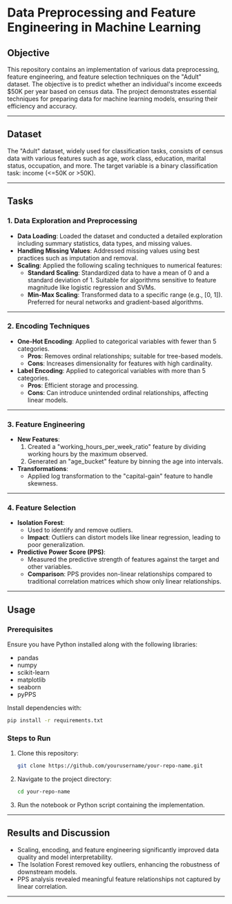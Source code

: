 # Data Preprocessing and Feature Engineering in Machine Learning

## Objective
This repository contains an implementation of various data preprocessing, feature engineering, and feature selection techniques on the "Adult" dataset. The objective is to predict whether an individual's income exceeds $50K per year based on census data. The project demonstrates essential techniques for preparing data for machine learning models, ensuring their efficiency and accuracy.

---

## Dataset
The "Adult" dataset, widely used for classification tasks, consists of census data with various features such as age, work class, education, marital status, occupation, and more. The target variable is a binary classification task: income (<=50K or >50K).

---

## Tasks
### 1. Data Exploration and Preprocessing
- **Data Loading**: Loaded the dataset and conducted a detailed exploration including summary statistics, data types, and missing values.
- **Handling Missing Values**: Addressed missing values using best practices such as imputation and removal.
- **Scaling**: Applied the following scaling techniques to numerical features:
  - **Standard Scaling**: Standardized data to have a mean of 0 and a standard deviation of 1. Suitable for algorithms sensitive to feature magnitude like logistic regression and SVMs.
  - **Min-Max Scaling**: Transformed data to a specific range (e.g., [0, 1]). Preferred for neural networks and gradient-based algorithms.

---

### 2. Encoding Techniques
- **One-Hot Encoding**: Applied to categorical variables with fewer than 5 categories.
  - **Pros**: Removes ordinal relationships; suitable for tree-based models.
  - **Cons**: Increases dimensionality for features with high cardinality.
- **Label Encoding**: Applied to categorical variables with more than 5 categories.
  - **Pros**: Efficient storage and processing.
  - **Cons**: Can introduce unintended ordinal relationships, affecting linear models.

---

### 3. Feature Engineering
- **New Features**:
  1. Created a "working_hours_per_week_ratio" feature by dividing working hours by the maximum observed.
  2. Generated an "age_bucket" feature by binning the age into intervals.
- **Transformations**:
  - Applied log transformation to the "capital-gain" feature to handle skewness.

---

### 4. Feature Selection
- **Isolation Forest**:
  - Used to identify and remove outliers.
  - **Impact**: Outliers can distort models like linear regression, leading to poor generalization.
- **Predictive Power Score (PPS)**:
  - Measured the predictive strength of features against the target and other variables.
  - **Comparison**: PPS provides non-linear relationships compared to traditional correlation matrices which show only linear relationships.

---

## Usage
### Prerequisites
Ensure you have Python installed along with the following libraries:
- pandas
- numpy
- scikit-learn
- matplotlib
- seaborn
- pyPPS

Install dependencies with:
```bash
pip install -r requirements.txt
```

### Steps to Run
1. Clone this repository:
   ```bash
   git clone https://github.com/yourusername/your-repo-name.git
   ```
2. Navigate to the project directory:
   ```bash
   cd your-repo-name
   ```
3. Run the notebook or Python script containing the implementation.

---

## Results and Discussion
- Scaling, encoding, and feature engineering significantly improved data quality and model interpretability.
- The Isolation Forest removed key outliers, enhancing the robustness of downstream models.
- PPS analysis revealed meaningful feature relationships not captured by linear correlation.

---

